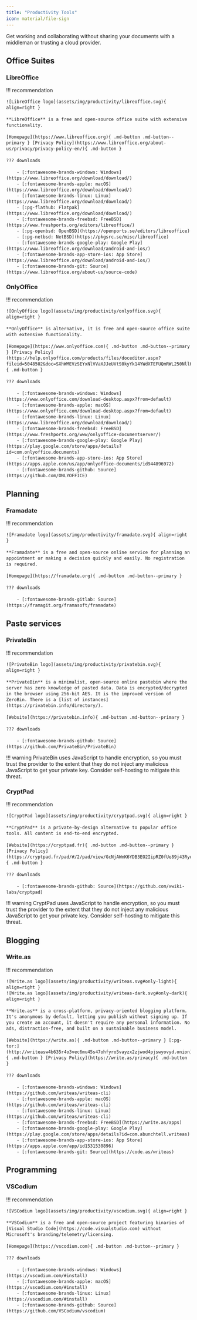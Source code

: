 ```yaml
---
title: "Productivity Tools"
icon: material/file-sign
---
```

Get working and collaborating without sharing your documents with a middleman or trusting a cloud provider.

## Office Suites

### LibreOffice

!!! recommendation

    ![LibreOffice logo](assets/img/productivity/libreoffice.svg){ align=right }

    **LibreOffice** is a free and open-source office suite with extensive functionality.

    [Homepage](https://www.libreoffice.org){ .md-button .md-button--primary } [Privacy Policy](https://www.libreoffice.org/about-us/privacy/privacy-policy-en/){ .md-button }

    ??? downloads

        - [:fontawesome-brands-windows: Windows](https://www.libreoffice.org/download/download/)
        - [:fontawesome-brands-apple: macOS](https://www.libreoffice.org/download/download/)
        - [:fontawesome-brands-linux: Linux](https://www.libreoffice.org/download/download/)
        - [:pg-flathub: Flatpak](https://www.libreoffice.org/download/download/)
        - [:fontawesome-brands-freebsd: FreeBSD](https://www.freshports.org/editors/libreoffice/)
        - [:pg-openbsd: OpenBSD](https://openports.se/editors/libreoffice)
        - [:pg-netbsd: NetBSD](https://pkgsrc.se/misc/libreoffice)
        - [:fontawesome-brands-google-play: Google Play](https://www.libreoffice.org/download/android-and-ios/)
        - [:fontawesome-brands-app-store-ios: App Store](https://www.libreoffice.org/download/android-and-ios/)
        - [:fontawesome-brands-git: Source](https://www.libreoffice.org/about-us/source-code)

### OnlyOffice

!!! recommendation

    ![OnlyOffice logo](assets/img/productivity/onlyoffice.svg){ align=right }

    **OnlyOffice** is alternative, it is free and open-source office suite with extensive functionality.

    [Homepage](https://www.onlyoffice.com){ .md-button .md-button--primary } [Privacy Policy](https://help.onlyoffice.com/products/files/doceditor.aspx?fileid=5048502&doc=SXhWMEVzSEYxNlVVaXJJeUVtS0kyYk14YWdXTEFUQmRWL250NllHNUFGbz0_IjUwNDg1MDIi0){ .md-button }

    ??? downloads

        - [:fontawesome-brands-windows: Windows](https://www.onlyoffice.com/download-desktop.aspx?from=default)
        - [:fontawesome-brands-apple: macOS](https://www.onlyoffice.com/download-desktop.aspx?from=default)
        - [:fontawesome-brands-linux: Linux](https://www.libreoffice.org/download/download/)
        - [:fontawesome-brands-freebsd: FreeBSD](https://www.freshports.org/www/onlyoffice-documentserver/)
        - [:fontawesome-brands-google-play: Google Play](https://play.google.com/store/apps/details?id=com.onlyoffice.documents)
        - [:fontawesome-brands-app-store-ios: App Store](https://apps.apple.com/us/app/onlyoffice-documents/id944896972)
        - [:fontawesome-brands-github: Source](https://github.com/ONLYOFFICE)

## Planning

### Framadate

!!! recommendation

    ![Framadate logo](assets/img/productivity/framadate.svg){ align=right }

    **Framadate** is a free and open-source online service for planning an appointment or making a decision quickly and easily. No registration is required.

    [Homepage](https://framadate.org){ .md-button .md-button--primary }

    ??? downloads

        - [:fontawesome-brands-gitlab: Source](https://framagit.org/framasoft/framadate)

## Paste services

### PrivateBin

!!! recommendation

    ![PrivateBin logo](assets/img/productivity/privatebin.svg){ align=right }

    **PrivateBin** is a minimalist, open-source online pastebin where the server has zero knowledge of pasted data. Data is encrypted/decrypted in the browser using 256-bit AES. It is the improved version of ZeroBin. There is a [list of instances](https://privatebin.info/directory/).

    [Website](https://privatebin.info){ .md-button .md-button--primary }

    ??? downloads

        - [:fontawesome-brands-github: Source](https://github.com/PrivateBin/PrivateBin)

!!! warning
    PrivateBin uses JavaScript to handle encryption, so you must trust the provider to the extent that they do not inject any malicious JavaScript to get your private key. Consider self-hosting to mitigate this threat.

### CryptPad

!!! recommendation

    ![CryptPad logo](assets/img/productivity/cryptpad.svg){ align=right }

    **CryptPad** is a private-by-design alternative to popular office tools. All content is end-to-end encrypted.

    [Website](https://cryptpad.fr){ .md-button .md-button--primary } [Privacy Policy](https://cryptpad.fr/pad/#/2/pad/view/GcNjAWmK6YDB3EO2IipRZ0fUe89j43Ryqeb4fjkjehE/){ .md-button }

    ??? downloads

        - [:fontawesome-brands-github: Source](https://github.com/xwiki-labs/cryptpad)

!!! warning
    CryptPad uses JavaScript to handle encryption, so you must trust the provider to the extent that they do not inject any malicious JavaScript to get your private key. Consider self-hosting to mitigate this threat.

## Blogging

### Write.as

!!! recommendation

    ![Write.as logo](assets/img/productivity/writeas.svg#only-light){ align=right }
    ![Write.as logo](assets/img/productivity/writeas-dark.svg#only-dark){ align=right }

    **Write.as** is a cross-platform, privacy-oriented blogging platform. It's anonymous by default, letting you publish without signing up. If you create an account, it doesn't require any personal information. No ads, distraction-free, and built on a sustainable business model.

    [Website](https://write.as){ .md-button .md-button--primary } [:pg-tor:](http://writeasw4b635r4o3vec6mu45s47ohfyro5vayzx2zjwod4pjswyovyd.onion){ .md-button } [Privacy Policy](https://write.as/privacy){ .md-button }

    ??? downloads

        - [:fontawesome-brands-windows: Windows](https://github.com/writeas/writeas-cli)
        - [:fontawesome-brands-apple: macOS](https://github.com/writeas/writeas-cli)
        - [:fontawesome-brands-linux: Linux](https://github.com/writeas/writeas-cli)
        - [:fontawesome-brands-freebsd: FreeBSD](https://write.as/apps)
        - [:fontawesome-brands-google-play: Google Play](https://play.google.com/store/apps/details?id=com.abunchtell.writeas)
        - [:fontawesome-brands-app-store-ios: App Store](https://apps.apple.com/app/id1531530896)
        - [:fontawesome-brands-git: Source](https://code.as/writeas)

## Programming

### VSCodium

!!! recommendation

    ![VSCodium logo](assets/img/productivity/vscodium.svg){ align=right }

    **VSCodium** is a free and open-source project featuring binaries of [Visual Studio Code](https://code.visualstudio.com) without Microsoft's branding/telemetry/licensing.

    [Homepage](https://vscodium.com){ .md-button .md-button--primary }

    ??? downloads

        - [:fontawesome-brands-windows: Windows](https://vscodium.com/#install)
        - [:fontawesome-brands-apple: macOS](https://vscodium.com/#install)
        - [:fontawesome-brands-linux: Linux](https://vscodium.com/#install)
        - [:fontawesome-brands-github: Source](https://github.com/VSCodium/vscodium)

